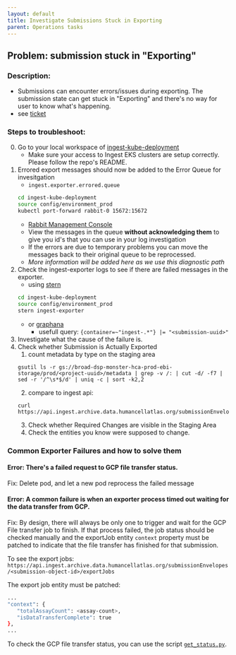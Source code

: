 ```yaml
---
layout: default
title: Investigate Submissions Stuck in Exporting
parent: Operations tasks
---
```


## Problem: submission stuck in "Exporting"

### Description: 
- Submissions can encounter errors/issues during exporting. The submission state can get stuck in "Exporting" and there's no way for user to know what's happening.
- see [ticket](https://app.zenhub.com/workspaces/operations-5fa2d8f2df78bb000f7fb2b5/issues/ebi-ait/hca-ebi-wrangler-central/702)

### Steps to troubleshoot:
0. Go to your local workspace of [ingest-kube-deployment](https://github.com/ebi-ait/ingest-kube-deployment)
    - Make sure your access to Ingest EKS clusters are setup correctly. Please follow the repo's README.
1. Errored export messages should now be added to the Error Queue for invesitgation
    -  `ingest.exporter.errored.queue`
    ```bash
    cd ingest-kube-deployment
    source config/environment_prod
    kubectl port-forward rabbit-0 15672:15672
    ```
    - [Rabbit Management Console](localhost:15672/#/queues/)
    - View the messages in the queue **without acknowledging them** to give you id's that you can use in your log investigation
    - If the errors are due to temporary problems you can move the messages back to their original queue to be reprocessed.
    - *More information will be added here as we use this diagnostic path*
2. Check the ingest-exporter logs to see if there are failed messages in the exporter.
    - using [stern](https://github.com/stern/stern)
    ```bash
    cd ingest-kube-deployment
    source config/environment_prod
    stern ingest-exporter
    ```
    - or [graphana](https://monitoring.ingest.archive.data.humancellatlas.org/)
        - usefull query: `{container=~"ingest-.*"} |= "<submission-uuid>"` 
3. Investigate what the cause of the failure is.
4. Check whether Submission is Actually Exported
    1. count metadata by type on the staging area
    ```shell
    gsutil ls -r gs://broad-dsp-monster-hca-prod-ebi-storage/prod/<project-uuid>/metadata | grep -v /: | cut -d/ -f7 | sed -r '/^\s*$/d' | uniq -c | sort -k2,2
    ```
    2. compare to ingest api:
    ```
    curl https://api.ingest.archive.data.humancellatlas.org/submissionEnvelopes/<submission_id>/submissionManifest
    ```
    3. Check whether Required Changes are visible in the Staging Area
    4. Check the entities you know were supposed to change.
    
### Common Exporter Failures and how to solve them

#### Error: There's a failed request to GCP file transfer status.

Fix: Delete pod, and let a new pod reprocess the failed message

#### Error: A common failure is when an exporter process timed out waiting for the data transfer from GCP.

Fix: By design, there will always be only one to trigger and wait for the GCP File transfer job to finish. If that process failed, the job status should be checked manually and the exportJob entity `context` property must be patched to indicate that the file transfer has finished for that submission.
   
   To see the export jobs: `https://api.ingest.archive.data.humancellatlas.org/submissionEnvelopes/<submission-object-id>/exportJobs`
      
   The export job entity must be patched:
   
   ```bash
   ...
   "context": {
      "totalAssayCount": <assay-count>,
      "isDataTransferComplete": true
   },
   ...
   ```
   
   To check the GCP file transfer status, you can use the script [`get_status.py`](https://github.com/ebi-ait/hca-ebi-dev-team/blob/master/scripts/get_gcp_status/get_status.py).
